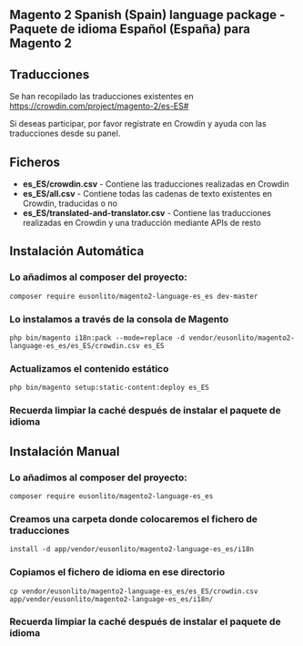 ## Magento 2 Spanish (Spain) language package - Paquete de idioma Español (España) para Magento 2

## Traducciones

Se han recopilado las traducciones existentes en https://crowdin.com/project/magento-2/es-ES#

Si deseas participar, por favor regístrate en Crowdin y ayuda con las traducciones desde su panel.

## Ficheros

* **es_ES/crowdin.csv** - Contiene las traducciones realizadas en Crowdin
* **es_ES/all.csv** - Contiene todas las cadenas de texto existentes en Crowdin, traducidas o no
* **es_ES/translated-and-translator.csv** - Contiene las traducciones realizadas en Crowdin y una traducción mediante APIs de resto

## Instalación Automática

### Lo añadimos al composer del proyecto:

```
composer require eusonlito/magento2-language-es_es dev-master
```

### Lo instalamos a través de la consola de Magento

```
php bin/magento i18n:pack --mode=replace -d vendor/eusonlito/magento2-language-es_es/es_ES/crowdin.csv es_ES
```

### Actualizamos el contenido estático

```
php bin/magento setup:static-content:deploy es_ES
```

### Recuerda limpiar la caché después de instalar el paquete de idioma

## Instalación Manual

### Lo añadimos al composer del proyecto:

```
composer require eusonlito/magento2-language-es_es
```

### Creamos una carpeta donde colocaremos el fichero de traducciones

```
install -d app/vendor/eusonlito/magento2-language-es_es/i18n
```

### Copiamos el fichero de idioma en ese directorio

```
cp vendor/eusonlito/magento2-language-es_es/es_ES/crowdin.csv app/vendor/eusonlito/magento2-language-es_es/i18n/
```

### Recuerda limpiar la caché después de instalar el paquete de idioma
